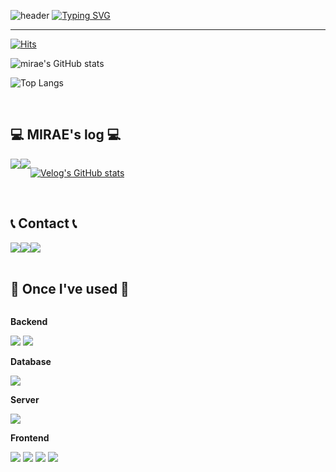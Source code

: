 ![header](https://capsule-render.vercel.app/api?type=waving&color=F78182&text=&animation=twinkling&height=80)
[![Typing SVG](https://readme-typing-svg.demolab.com?font=Alkatra&weight=500&size=45&duration=3500&pause=3&color=F78182&center=false&vCenter=false&multiline=true&repeat=true&width=1000&height=100&lines=Welcome+to+MIRAE's+GitHub!👋)](https://git.io/typing-svg)
 
<div align="left">

-------

[![Hits](https://hits.seeyoufarm.com/api/count/incr/badge.svg?url=https%3A%2F%2Fgithub.com%2Ffuture2ee&count_bg=%23FF7892&title_bg=%23555555&icon=&icon_color=%23E7E7E7&title=hits&edge_flat=false)](https://hits.seeyoufarm.com)

![mirae's GitHub stats](https://github-readme-stats.vercel.app/api?username=future2ee&show_icons=true&theme=dracula)



![Top Langs](https://github-readme-stats.vercel.app/api/top-langs/?username=future2ee&layout=compact)

<br>

## 💻 MIRAE's log 💻
<div style="display:flex; flex-direction:row;">
    <a href="https://velog.io/@mslcc458">
        <img src="https://img.shields.io/badge/Velog-20c997?style=for-the-badge&logo=Vimeo&logoColor=white"> 
    </a>
    <a href="https://www.notion.so/future2ee/62aa925ca65c417fbc6f89c8d17f34d6?pvs=4">
        <img src="https://img.shields.io/badge/portfolio-000000?style=for-the-badge&logo=notion&logoColor=white"> 
    </a>
  
 [![Velog's GitHub stats](https://velog-readme-stats.vercel.app/api?name=mslcc458)](https://github.com/mslcc458/velog-readme-stats)

</div><br>

## 📞 Contact 📞
<div style="display:flex; flex-direction:row;">
    <a href="https://open.kakao.com/o/sNsdOQ2f">
        <img src="https://img.shields.io/badge/KakaoTalk-FFCD00?style=for-the-badge&logoColor=black&logo=KakaoTalk"> 
    </a>
    <a href="mailto:alfo5182@gmail.com">
        <img src="https://img.shields.io/badge/Gmail-EA4335?style=for-the-badge&logo=Gmail&logoColor=white"> 
    </a>
    <a href="https://www.instagram.com/earimeeel">
        <img src="https://img.shields.io/badge/Instagram-E4405F?style=for-the-badge&logo=Instagram&logoColor=white"> 
    </a>

</div><br>


## 🔨 Once I've used 🔨
<div style="display:flex; flex-direction:column; align-items:flex-start;">
    <!-- Backend -->
    <p><strong>Backend</strong></p>
    <div>
        <img src="https://img.shields.io/badge/Java-007396?style=for-the-badge&logo=Java&logoColor=white"> 
        <img src="https://img.shields.io/badge/Spring Boot-6DB33F?style=for-the-badge&logo=spring boot&logoColor=white"> 
    </div>
    <!-- Database -->
    <p><strong>Database</strong></p>
    <div>
        <img src="https://img.shields.io/badge/oracle-F80000?style=for-the-badge&logo=oracle&logoColor=white"> 
    </div>
    <!-- Server -->
    <p><strong>Server</strong></p>
    <div>
        <img src="https://img.shields.io/badge/apache tomcat-F8DC75?style=for-the-badge&logo=apachetomcat&logoColor=black">
    </div>
    <!-- Frontend -->
    <p><strong>Frontend</strong></p>
    <div>
        <img src="https://img.shields.io/badge/html5-E34F26?style=flat-square&logo=html5&logoColor=white"> 
        <img src="https://img.shields.io/badge/css-1572B6?style=flat-square&logo=css3&logoColor=white"> 
        <img src="https://img.shields.io/badge/javascript-F7DF1E?style=flat-square&logo=javascript&logoColor=black"> 
        <img src="https://img.shields.io/badge/bootstrap-7952B3?style=flat-square&logo=bootstrap&logoColor=white">
    </div>

</div>

